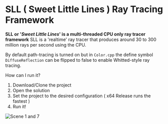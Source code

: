 # SLL ( Sweet Little Lines ) Ray Tracing Framework
**SLL or '_Sweet Little Lines_' is a multi-threaded CPU only ray tracer framework**
SLL is a 'realtime' ray tracer that produces around 30 to 300 million rays per second using the CPU. 

By default path-tracing is turned on but in `Color.cpp` the define symbol `DiffuseReflection` can be flipped to false to enable Whitted-style ray tracing.

How can I run it?
1. Download/Clone the project
2. Open the solution
3. Set the project to the desired configuration ( x64 Release runs the fastest )
4. Run it!

![Scene 1 and 7](https://user-images.githubusercontent.com/47507160/162332296-dc3750eb-6e36-45a4-98e0-f424758cc6df.png)
